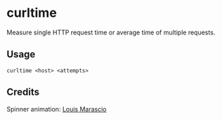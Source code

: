 # curltime
Measure single HTTP request time or average time of multiple requests.

## Usage
`curltime <host> <attempts>`

## Credits
Spinner animation: [Louis Marascio](http://fitnr.com/showing-a-bash-spinner.html)
